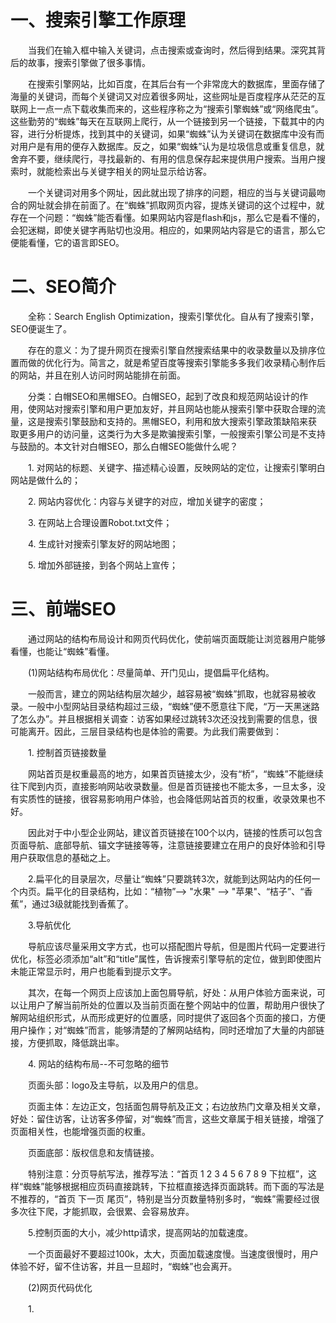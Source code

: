 # 一、搜索引擎工作原理 
　　当我们在输入框中输入关键词，点击搜索或查询时，然后得到结果。深究其背后的故事，搜索引擎做了很多事情。

　　在搜索引擎网站，比如百度，在其后台有一个非常庞大的数据库，里面存储了海量的关键词，而每个关键词又对应着很多网址，这些网址是百度程序从茫茫的互联网上一点一点下载收集而来的，这些程序称之为“搜索引擎蜘蛛”或“网络爬虫”。这些勤劳的“蜘蛛”每天在互联网上爬行，从一个链接到另一个链接，下载其中的内容，进行分析提炼，找到其中的关键词，如果“蜘蛛”认为关键词在数据库中没有而对用户是有用的便存入数据库。反之，如果“蜘蛛”认为是垃圾信息或重复信息，就舍弃不要，继续爬行，寻找最新的、有用的信息保存起来提供用户搜索。当用户搜索时，就能检索出与关键字相关的网址显示给访客。

　　一个关键词对用多个网址，因此就出现了排序的问题，相应的当与关键词最吻合的网址就会排在前面了。在“蜘蛛”抓取网页内容，提炼关键词的这个过程中，就存在一个问题：“蜘蛛”能否看懂。如果网站内容是flash和js，那么它是看不懂的，会犯迷糊，即使关键字再贴切也没用。相应的，如果网站内容是它的语言，那么它便能看懂，它的语言即SEO。

 

# 二、SEO简介
　　全称：Search English Optimization，搜索引擎优化。自从有了搜索引擎，SEO便诞生了。

　　存在的意义：为了提升网页在搜索引擎自然搜索结果中的收录数量以及排序位置而做的优化行为。简言之，就是希望百度等搜索引擎能多多我们收录精心制作后的网站，并且在别人访问时网站能排在前面。

　　分类：白帽SEO和黑帽SEO。白帽SEO，起到了改良和规范网站设计的作用，使网站对搜索引擎和用户更加友好，并且网站也能从搜索引擎中获取合理的流量，这是搜索引擎鼓励和支持的。黑帽SEO，利用和放大搜索引擎政策缺陷来获取更多用户的访问量，这类行为大多是欺骗搜索引擎，一般搜索引擎公司是不支持与鼓励的。本文针对白帽SEO，那么白帽SEO能做什么呢？

　　1. 对网站的标题、关键字、描述精心设置，反映网站的定位，让搜索引擎明白网站是做什么的；

　　2. 网站内容优化：内容与关键字的对应，增加关键字的密度；

　　3. 在网站上合理设置Robot.txt文件；

　　4. 生成针对搜索引擎友好的网站地图；

　　5. 增加外部链接，到各个网站上宣传；

# 三、前端SEO
　　通过网站的结构布局设计和网页代码优化，使前端页面既能让浏览器用户能够看懂，也能让“蜘蛛”看懂。

　　(1)网站结构布局优化：尽量简单、开门见山，提倡扁平化结构。
  
　　一般而言，建立的网站结构层次越少，越容易被“蜘蛛”抓取，也就容易被收录。一般中小型网站目录结构超过三级，“蜘蛛”便不愿意往下爬，“万一天黑迷路了怎么办”。并且根据相关调查：访客如果经过跳转3次还没找到需要的信息，很可能离开。因此，三层目录结构也是体验的需要。为此我们需要做到：

　　1. 控制首页链接数量

　　网站首页是权重最高的地方，如果首页链接太少，没有“桥”，“蜘蛛”不能继续往下爬到内页，直接影响网站收录数量。但是首页链接也不能太多，一旦太多，没有实质性的链接，很容易影响用户体验，也会降低网站首页的权重，收录效果也不好。

　　因此对于中小型企业网站，建议首页链接在100个以内，链接的性质可以包含页面导航、底部导航、锚文字链接等等，注意链接要建立在用户的良好体验和引导用户获取信息的基础之上。

　　2.扁平化的目录层次，尽量让“蜘蛛”只要跳转3次，就能到达网站内的任何一个内页。扁平化的目录结构，比如：“植物”--> "水果" --> "苹果"、“桔子”、“香蕉”，通过3级就能找到香蕉了。

　　3.导航优化

　　导航应该尽量采用文字方式，也可以搭配图片导航，但是图片代码一定要进行优化，<img>标签必须添加“alt”和“title”属性，告诉搜索引擎导航的定位，做到即使图片未能正常显示时，用户也能看到提示文字。

　　其次，在每一个网页上应该加上面包屑导航，好处：从用户体验方面来说，可以让用户了解当前所处的位置以及当前页面在整个网站中的位置，帮助用户很快了解网站组织形式，从而形成更好的位置感，同时提供了返回各个页面的接口，方便用户操作；对“蜘蛛”而言，能够清楚的了解网站结构，同时还增加了大量的内部链接，方便抓取，降低跳出率。

　　4. 网站的结构布局--不可忽略的细节

　　页面头部：logo及主导航，以及用户的信息。

　　页面主体：左边正文，包括面包屑导航及正文；右边放热门文章及相关文章，好处：留住访客，让访客多停留，对“蜘蛛”而言，这些文章属于相关链接，增强了页面相关性，也能增强页面的权重。

　　页面底部：版权信息和友情链接。

　　特别注意：分页导航写法，推荐写法：“首页 1 2 3 4 5 6 7 8 9 下拉框”，这样“蜘蛛”能够根据相应页码直接跳转，下拉框直接选择页面跳转。而下面的写法是不推荐的，“首页 下一页 尾页”，特别是当分页数量特别多时，“蜘蛛”需要经过很多次往下爬，才能抓取，会很累、会容易放弃。

　　5.控制页面的大小，减少http请求，提高网站的加载速度。

　　一个页面最好不要超过100k，太大，页面加载速度慢。当速度很慢时，用户体验不好，留不住访客，并且一旦超时，“蜘蛛”也会离开。

　　(2)网页代码优化
  
　　1.<title>标题：只强调重点即可，尽量把重要的关键词放在前面，关键词不要重复出现，尽量做到每个页面的<title>标题中不要设置相同的内容。

　　2.<meta keywords>标签：关键词，列举出几个页面的重要关键字即可，切记过分堆砌。

　　3.<meta description>标签：网页描述，需要高度概括网页内容，切记不能太长，过分堆砌关键词，每个页面也要有所不同。

　　4.<body>中的标签：尽量让代码语义化，在适当的位置使用适当的标签，用正确的标签做正确的事。让阅读源码者和“蜘蛛”都一目了然。比如：h1-h6 是用于标题类的，<nav>标签是用来设置页面主导航的等。
 
　　5.<a>标签：页内链接，要加 “title” 属性加以说明，让访客和 “蜘蛛” 知道。而外部链接，链接到其他网站的，则需要加上 el="nofollow" 属性, 告诉 “蜘蛛” 不要爬，因为一旦“蜘蛛”爬了外部链接之后，就不会再回来了。

　　6.正文标题要用 </h1/>标签：“蜘蛛” 认为它最重要，若不喜欢</h1/>的默认样式可以通过CSS设置。尽量做到正文标题用</h1/>标签，副标题用</h2/>标签, 而其它地方不应该随便乱用 h 标题标签。

　　7.</br/>标签：只用于文本内容的换行，
        
　　8.表格应该使用<caption>表格标题标签

 　 9.<img>应使用 "alt" 属性加以说明

　　10.</strong/>、</em/>标签 : 需要强调时使用。</strong/>标签在搜索引擎中能够得到高度的重视，它能突出关键词，表现重要的内容，</em/>标签强调效果仅次于</strong/>标签。

　　　  </b/>、</i/>标签: 只是用于显示效果时使用，在SEO中不会起任何效果。

　　11、文本缩进不要使用特殊符号 &nbsp; 应当使用CSS进行设置。版权符号不要使用特殊符号 &copy; 可以直接使用输入法，拼“banquan”，选择序号5就能打出版权符号©。

　　12、巧妙利用CSS布局，将重要内容的HTML代码放在最前面，最前面的内容被认为是最重要的，优先让“蜘蛛”读取，进行内容关键词抓取。

　　13.重要内容不要用JS输出，因为“蜘蛛”不认识

　　14.尽量少使用iframe框架,因为“蜘蛛”一般不会读取其中的内容

　　15.谨慎使用 display：none ：对于不想显示的文字内容，应当设置z-index或设置到浏览器显示器之外。因为搜索引擎会过滤掉display:none其中的内容。

　　16. 不断精简代码

　　17.js代码如果是操作DOM操作，应尽量放在body结束标签之前，html代码之后。
